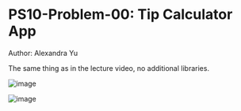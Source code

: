 # PS10-Problem-00: Tip Calculator App
 
Author: Alexandra Yu

The same thing as in the lecture video, no additional libraries.

![image](https://user-images.githubusercontent.com/75063827/117184008-0dce8680-adfa-11eb-82e7-e2065ac7644d.png)

![image](https://user-images.githubusercontent.com/75063827/117184110-2f2f7280-adfa-11eb-8c37-f36d3e6622c1.png)


